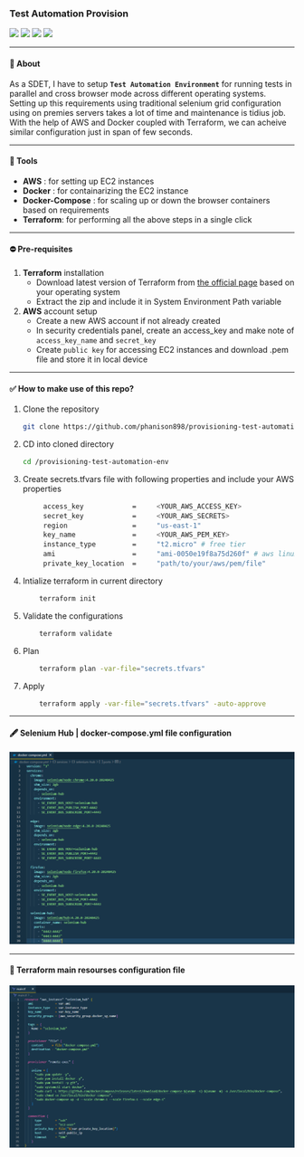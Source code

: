### Test Automation Provision

![](https://img.shields.io/github/languages/code-size/phanison898/provisioning-test-automation-env?style=flat-square)
![](https://img.shields.io/github/last-commit/phanison898/provisioning-test-automation-env?style=flat-square)
![](https://img.shields.io/github/languages/top/phanison898/provisioning-test-automation-env?style=flat-square)
![](https://img.shields.io/github/license/phanison898/provisioning-test-automation-env?style=flat-square)

---

#### 🚥 About

As a SDET, I have to setup **`Test Automation Environment`** for running tests in parallel and cross browser mode across different operating systems. Setting up this requirements using traditional selenium grid configuration using on premies servers takes a lot of time and maintenance is tidius job. With the help of AWS and Docker coupled with Terraform, we can acheive similar configuration just in span of few seconds.

---

#### 📜 Tools

- **AWS** : for setting up EC2 instances
- **Docker** : for containarizing the EC2 instance
- **Docker-Compose** : for scaling up or down the browser containers based on requirements
- **Terraform**: for performing all the above steps in a single click

---

#### ⛔ Pre-requisites

1. **Terraform** installation
   - Download latest version of Terraform from <a href="https://developer.hashicorp.com/terraform/install">the official page</a> based on your operating system
   - Extract the zip and include it in System Environment Path variable
2. **AWS** account setup
   - Create a new AWS account if not already created
   - In security credentials panel, create an access_key and make note of `access_key_name` and `secret_key`
   - Create `public key` for accessing EC2 instances and download .pem file and store it in local device

---

#### ✅ How to make use of this repo?

1. Clone the repository
   ```bash
   git clone https://github.com/phanison898/provisioning-test-automation-env.git
   ```
2. CD into cloned directory
   ```bash
   cd /provisioning-test-automation-env
   ```
3. Create secrets.tfvars file with following properties and include your AWS properties

   ```bash
        access_key            =     <YOUR_AWS_ACCESS_KEY>
        secret_key            =     <YOUR_AWS_SECRETS>
        region                =     "us-east-1"
        key_name              =     <YOUR_AWS_PEM_KEY>
        instance_type         =     "t2.micro" # free tier
        ami                   =     "ami-0050e19f8a75d260f" # aws linux 2023 | free tier
        private_key_location  =     "path/to/your/aws/pem/file"

   ```

4. Intialize terraform in current directory

   ```bash
       terraform init
   ```

5. Validate the configurations

   ```bash
       terraform validate
   ```

6. Plan

   ```bash
       terraform plan -var-file="secrets.tfvars"
   ```

7. Apply

   ```bash
       terraform apply -var-file="secrets.tfvars" -auto-approve
   ```

---

#### 🖋 Selenium Hub | docker-compose.yml file configuration

![Selenium Hub](https://raw.githubusercontent.com/phanison898/github-drive/main/selenium_hub_yaml_file.png)

---

#### 📑 Terraform main resourses configuration file

![Terraform main](https://raw.githubusercontent.com/phanison898/github-drive/main/terraform_main_file.png)
